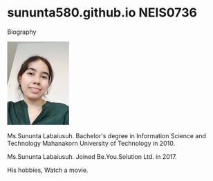 # sununta580.github.io NEIS0736

Biography

![](sununta1.jpg "Ms.Sununta Labaiusuh")


Ms.Sununta Labaiusuh. Bachelor's degree in Information Science and Technology Mahanakorn University of Technology in 2010.

Ms.Sununta Labaiusuh. Joined Be.You.Solution Ltd. in 2017.

His hobbies, Watch a movie. 